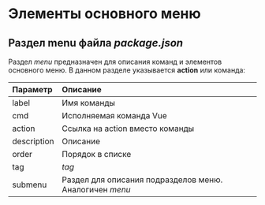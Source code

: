 # Элементы основного меню

## Раздел **menu** файла *package.json*

Раздел *menu* предназначен для описания команд и элементов основного меню. В данном разделе указывается **action** или команда:

|Параметр|Описание|
|:---|:---|
|label|Имя команды|
|cmd|Исполняемая команда Vue|
|action|Ссылка на action вместо команды|
|description|Описание|
|order|Порядок в списке |
|tag|*tag*|
|submenu|Раздел для описания подразделов меню. Аналогичен *menu*|